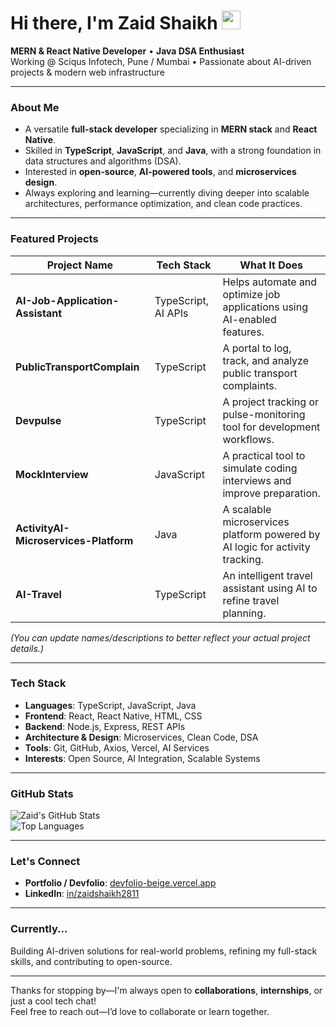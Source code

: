 <!--
  Hi there 👋 I’m Zaid Shaikh
-->

#  Hi there, I'm **Zaid Shaikh** <img src="https://media.giphy.com/media/hvRJCLFzcasrR4ia7z/giphy.gif" width="30">

**MERN & React Native Developer** • **Java DSA Enthusiast**  
Working @ Sciqus Infotech, Pune / Mumbai • Passionate about AI-driven projects & modern web infrastructure

---

###  About Me

-  A versatile **full-stack developer** specializing in **MERN stack** and **React Native**.
-  Skilled in **TypeScript**, **JavaScript**, and **Java**, with a strong foundation in data structures and algorithms (DSA).
-  Interested in **open-source**, **AI-powered tools**, and **microservices design**.
-  Always exploring and learning—currently diving deeper into scalable architectures, performance optimization, and clean code practices.

---

###  Featured Projects

| Project Name | Tech Stack | What It Does |
|--------------|------------|--------------|
| **AI-Job-Application-Assistant** | TypeScript, AI APIs | Helps automate and optimize job applications using AI-enabled features. |
| **PublicTransportComplain** | TypeScript | A portal to log, track, and analyze public transport complaints. |
| **Devpulse** | TypeScript | A project tracking or pulse-monitoring tool for development workflows. |
| **MockInterview** | JavaScript | A practical tool to simulate coding interviews and improve preparation. |
| **ActivityAI-Microservices-Platform** | Java | A scalable microservices platform powered by AI logic for activity tracking. |
| **AI-Travel** | TypeScript | An intelligent travel assistant using AI to refine travel planning. |

*(You can update names/descriptions to better reflect your actual project details.)*

---

###  Tech Stack

- **Languages**: TypeScript, JavaScript, Java  
- **Frontend**: React, React Native, HTML, CSS  
- **Backend**: Node.js, Express, REST APIs  
- **Architecture & Design**: Microservices, Clean Code, DSA  
- **Tools**: Git, GitHub, Axios, Vercel, AI Services  
- **Interests**: Open Source, AI Integration, Scalable Systems

---

###  GitHub Stats

<!-- Replace `Zaidshaikh2811` with your actual GitHub username -->
![Zaid's GitHub Stats](https://github-readme-stats.vercel.app/api?username=Zaidshaikh2811&show_icons=true&theme=radical)  
![Top Languages](https://github-readme-stats.vercel.app/api/top-langs/?username=Zaidshaikh2811&layout=compact&theme=radical)

---

###  Let's Connect

-  **Portfolio / Devfolio**: [devfolio-beige.vercel.app](https://devfolio-beige.vercel.app)  
-  **LinkedIn**: [in/zaidshaikh2811](https://www.linkedin.com/in/zaidshaikh2811)  

---

###  Currently...

Building AI-driven solutions for real-world problems, refining my full-stack skills, and contributing to open-source.

---

Thanks for stopping by—I'm always open to **collaborations**, **internships**, or just a cool tech chat!  
Feel free to reach out—I’d love to collaborate or learn together.  
